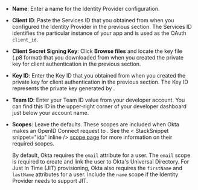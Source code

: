 * **Name**: Enter a name for the Identity Provider configuration.
* **Client ID**: Paste the Services ID that you obtained from <StackSnippet snippet="idp" inline /> when you configured the Identity Provider in the previous section. The Services ID identifies the particular instance of your app and is used as the OAuth `client_id`.
* **Client Secret Signing Key**: Click **Browse files** and locate the key file (.p8 format) that you downloaded from <StackSnippet snippet="idp" inline /> when you created the private key for client authentication in the previous section.
* **Key ID**: Enter the Key ID that you obtained from <StackSnippet snippet="idp" inline /> when you created the private key for client authentication in the previous section. The Key ID represents the private key generated by <StackSnippet snippet="idp" inline />.
* **Team ID**: Enter your <StackSnippet snippet="idp" inline /> Team ID value from your <StackSnippet snippet="idp" inline /> developer account. You can find this ID in the upper-right corner of your <StackSnippet snippet="idp" inline /> developer dashboard just below your account name.
* **Scopes**: Leave the defaults. These scopes are included when Okta makes an OpenID Connect request to <StackSnippet snippet="idp" inline />. See the < StackSnippet snippet="idp" inline /> [scope page](https://developer.apple.com/documentation/sign_in_with_apple/clientconfigi/3230955-scope) for more information on their required scopes.

    By default, Okta requires the `email` attribute for a user. The `email` scope is required to create and link the user to Okta's Universal Directory. For Just In Time (JIT) provisioning, Okta also requires the `firstName` and `lastName` attributes for a user. Include the `name` scope if the Identity Provider needs to support JIT.
